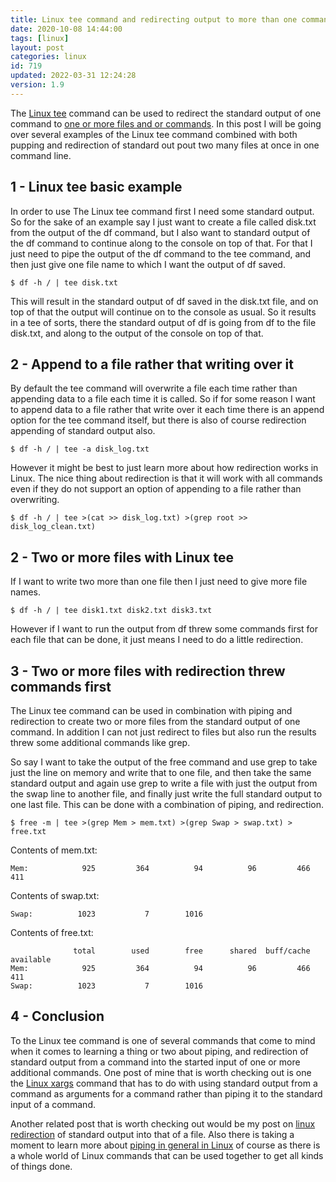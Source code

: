 ```yaml
---
title: Linux tee command and redirecting output to more than one command and file.
date: 2020-10-08 14:44:00
tags: [linux]
layout: post
categories: linux
id: 719
updated: 2022-03-31 12:24:28
version: 1.9
---
```


The [Linux tee](https://linuxize.com/post/linux-tee-command/) command can be used to redirect the standard output of one command to [one or more files and or commands](https://unix.stackexchange.com/questions/28503/how-can-i-send-stdout-to-multiple-commands). In this post I will be going over several examples of the Linux tee command combined with both pupping and redirection of standard out pout two many files at once in one command line.

<!-- more -->


## 1 - Linux tee basic example

In order to use The Linux tee command first I need some standard output. So for the sake of an example say I just want to create a file called disk.txt from the output of the df command, but I also want to standard output of the df command to continue along to the console on top of that. For that I just need to pipe the output of the df command to the tee command, and then just give one file name to which I want the output of df saved. 

```
$ df -h / | tee disk.txt
```

This will result in the standard output of df saved in the disk.txt file, and on top of that the output will continue on to the console as usual. So it results in a tee of sorts, there the standard output of df is going from df to the file disk.txt, and along to the output of the console on top of that.

## 2 - Append to a file rather that writing over it

By default the tee command will overwrite a file each time rather than appending data to a file each time it is called. So if for some reason I want to append data to a file rather that write over it each time there is an append option  for the tee command itself, but there is also of course redirection appending of standard output also.

```
$ df -h / | tee -a disk_log.txt
```

However it might be best to just learn more about how redirection works in Linux. The nice thing about redirection is that it will work with all commands even if they do not support an option of appending to a file rather than overwriting.

```
$ df -h / | tee >(cat >> disk_log.txt) >(grep root >> disk_log_clean.txt)
```

## 2 - Two or more files with Linux tee

If I want to write two more than one file then I just need to give more file names.

```
$ df -h / | tee disk1.txt disk2.txt disk3.txt
```

However if I want to run the output from df threw some commands first for each file that can be done, it just means I need to do a little redirection.

## 3 - Two or more files with redirection threw commands first

The Linux tee command can be used in combination with piping and redirection to create two or more files from the standard output of one command. In addition I can not just redirect to files but also run the results threw some additional commands like grep.

So say I want to take the output of the free command and use grep to take just the line on memory and write that to one file, and then take the same standard output and again use grep to write a file with just the output from the swap line to another file, and finally just write the full standard output to one last file. This can be done with a combination of piping, and redirection. 

```
$ free -m | tee >(grep Mem > mem.txt) >(grep Swap > swap.txt) > free.txt
```

Contents of mem.txt:
```
Mem:            925         364          94          96         466         411
```

Contents of swap.txt:
```
Swap:          1023           7        1016
```

Contents of free.txt:
```
              total        used        free      shared  buff/cache   available
Mem:            925         364          94          96         466         411
Swap:          1023           7        1016
```

## 4 - Conclusion

To the Linux tee command is one of several commands that come to mind when it comes to learning a thing or two about piping, and redirection of standard output from a command into the started input of one or more additional commands. One post of mine that is worth checking out is one the [Linux xargs](/2020/09/26/linux-xargs/) command that has to do with using standard output from a command as arguments for a command rather than piping it to the standard input of a command. 

Another related post that is worth checking out would be my post on [linux redirection](/2020/10/02/linux-redirection/) of standard output into that of a file. Also there is taking a moment to learn more about [piping in general in Linux](/2020/10/09/linux-pipe/) of course as there is a whole world of Linux commands that can be used together to get all kinds of things done.